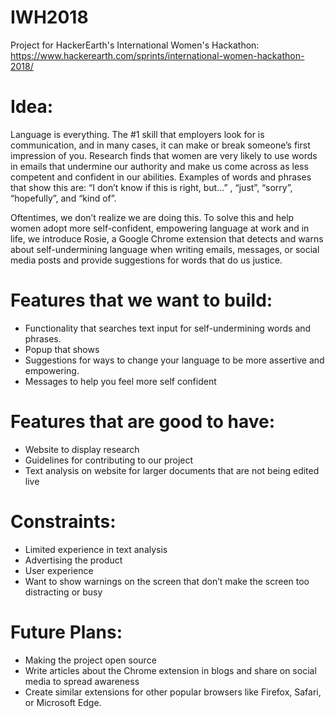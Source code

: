 # IWH2018
Project for HackerEarth's International Women's Hackathon: https://www.hackerearth.com/sprints/international-women-hackathon-2018/

# Idea: 

Language is everything. The #1 skill that employers look for is communication, and in many cases, it can make or break someone’s first impression of you.  Research finds that women are very likely to use words in emails that undermine our authority and make us come across as less competent and confident in our abilities. Examples of words and phrases that show this are: “I don’t know if this is right, but…” , “just”, “sorry”, “hopefully”, and “kind of”. 

Oftentimes, we don’t realize we are doing this. To solve this and help women adopt more self-confident, empowering language at work and in life, we introduce Rosie, a Google Chrome extension that detects and warns about self-undermining language when writing emails, messages, or social media posts and provide suggestions for words that do us justice.

# Features that we want to build:
* Functionality that searches text input for self-undermining words and phrases.
* Popup that shows
* Suggestions for ways to change your language to be more assertive and empowering.
* Messages to help you feel more self confident

# Features that are good to have:
* Website to display research
* Guidelines for contributing to our project
* Text analysis on website for larger documents that are not being edited live

# Constraints:
* Limited experience in text analysis
* Advertising the product
* User experience
* Want to show warnings on the screen that don’t make the screen too distracting or busy



# Future Plans:
* Making the project open source
* Write articles about the Chrome extension in blogs and share on social media to spread awareness
* Create similar extensions for other popular browsers like Firefox, Safari, or Microsoft Edge.


